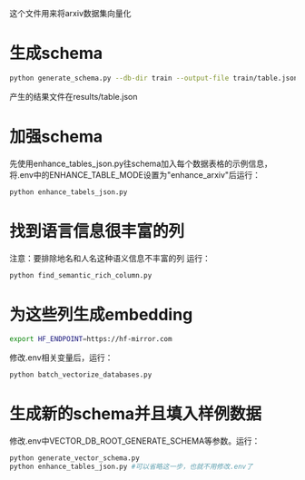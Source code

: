 这个文件用来将arxiv数据集向量化

# 生成schema
```bash
python generate_schema.py --db-dir train --output-file train/table.json
```
产生的结果文件在results/table.json

# 加强schema
先使用enhance_tables_json.py往schema加入每个数据表格的示例信息，将.env中的ENHANCE_TABLE_MODE设置为"enhance_arxiv"后运行：
```bash
python enhance_tabels_json.py
```

# 找到语言信息很丰富的列
注意：要排除地名和人名这种语义信息不丰富的列
运行：
```bash
python find_semantic_rich_column.py
```

# 为这些列生成embedding
```bash
export HF_ENDPOINT=https://hf-mirror.com
```
修改.env相关变量后，运行：
```bash
python batch_vectorize_databases.py
```

# 生成新的schema并且填入样例数据
修改.env中VECTOR_DB_ROOT_GENERATE_SCHEMA等参数。运行：
```bash
python generate_vector_schema.py
python enhance_tables_json.py #可以省略这一步，也就不用修改.env了
```

